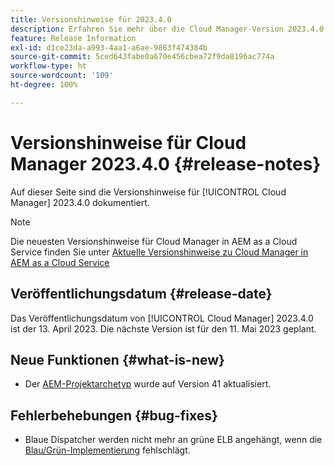 ```yaml
---
title: Versionshinweise für 2023.4.0
description: Erfahren Sie mehr über die Cloud Manager-Version 2023.4.0.
feature: Release Information
exl-id: d1ce23da-a993-4aa1-a6ae-9863f474384b
source-git-commit: 5ced643fabe0a670e456cbea72f9da8196ac774a
workflow-type: ht
source-wordcount: '109'
ht-degree: 100%

---
```


# Versionshinweise für Cloud Manager 2023.4.0 {#release-notes}

Auf dieser Seite sind die Versionshinweise für [!UICONTROL Cloud Manager] 2023.4.0 dokumentiert.

>[!NOTE]
>
>Die neuesten Versionshinweise für Cloud Manager in AEM as a Cloud Service finden Sie unter [Aktuelle Versionshinweise zu Cloud Manager in AEM as a Cloud Service](https://experienceleague.adobe.com/de/docs/experience-manager-cloud-service/content/release-notes/cloud-manager/current)

## Veröffentlichungsdatum {#release-date}

Das Veröffentlichungsdatum von [!UICONTROL Cloud Manager] 2023.4.0 ist der 13. April 2023. Die nächste Version ist für den 11. Mai 2023 geplant.

## Neue Funktionen {#what-is-new}

* Der [AEM-Projektarchetyp](https://experienceleague.adobe.com/de/docs/experience-manager-core-components/using/developing/archetype/overview) wurde auf Version 41 aktualisiert.

## Fehlerbehebungen {#bug-fixes}

* Blaue Dispatcher werden nicht mehr an grüne ELB angehängt, wenn die [Blau/Grün-Implementierung](/help/introduction.md#blue-green) fehlschlägt.
